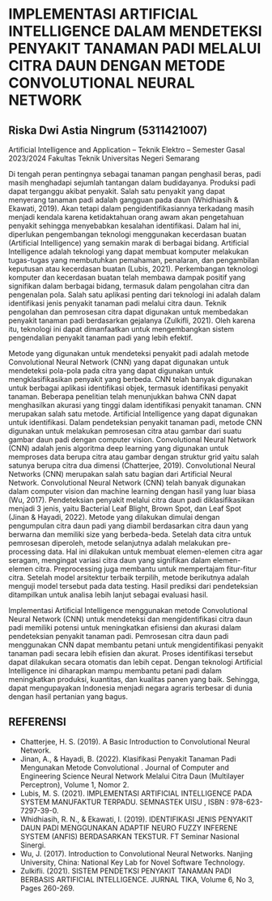 # IMPLEMENTASI ARTIFICIAL INTELLIGENCE DALAM MENDETEKSI PENYAKIT TANAMAN PADI MELALUI CITRA DAUN DENGAN METODE CONVOLUTIONAL NEURAL NETWORK
## Riska Dwi Astia Ningrum (5311421007)
Artificial Intelligence and Application – Teknik Elektro – Semester Gasal 2023/2024
Fakultas Teknik Universitas Negeri Semarang

Di tengah peran pentingnya sebagai tanaman pangan penghasil beras, padi masih menghadapi sejumlah tantangan dalam budidayanya. Produksi padi dapat terganggu akibat penyakit. Salah satu penyakit yang dapat menyerang tanaman padi adalah gangguan pada daun (Whidhiasih & Ekawati, 2019). Akan tetapi dalam pengidentifikasiannya terkadang masih menjadi kendala karena ketidaktahuan orang awam akan pengetahuan penyakit sehingga menyebabkan kesalahan identifikasi. Dalam hal ini, diperlukan pengembangan teknologi menggunakan kecerdasan buatan (Artificial Intelligence) yang semakin marak di berbagai bidang. Artificial Intelligence  adalah teknologi yang dapat membuat komputer melakukan tugas-tugas yang membutuhkan pemahaman, penalaran, dan pengambilan keputusan atau kecerdasan buatan (Lubis, 2021). Perkembangan teknologi komputer dan kecerdasan buatan telah membawa dampak positif yang signifikan dalam berbagai bidang, termasuk dalam pengolahan citra dan pengenalan pola. Salah satu aplikasi penting dari teknologi ini adalah dalam  identifikasi jenis penyakit tanaman padi melalui citra daun. Teknik pengolahan dan pemrosesan citra dapat digunakan untuk membedakan penyakit tanaman padi berdasarkan gejalanya (Zulkifli, 2021). Oleh karena itu, teknologi ini dapat dimanfaatkan untuk mengembangkan sistem pengendalian penyakit tanaman padi yang lebih efektif.  

Metode yang digunakan untuk mendeteksi penyakit padi adalah metode Convolutional Neural Network (CNN) yang dapat digunakan untuk mendeteksi pola-pola pada citra yang dapat digunakan untuk mengklasifikasikan penyakit yang berbeda.  CNN telah banyak digunakan untuk berbagai aplikasi identifikasi objek, termasuk identifikasi penyakit tanaman. Beberapa penelitian telah menunjukkan bahwa CNN dapat menghasilkan akurasi yang tinggi dalam identifikasi penyakit tanaman. CNN merupakan salah satu metode. Artificial Intelligence yang dapat digunakan untuk identifikasi.
Dalam pendeteksian penyakit tanaman padi, metode CNN digunakan untuk melakukan pemrosesan citra atau gambar dari suatu gambar daun padi dengan computer vision. Convolutional Neural Network (CNN) adalah jenis algoritma deep learning yang digunakan untuk memproses data berupa citra atau gambar dengan struktur grid yaitu salah satunya berupa citra dua dimensi (Chatterjee, 2019). Convolutional Neural Networks (CNN) merupakan salah satu bagian dari Artificial Neural Network. Convolutional Neural Network (CNN) telah banyak digunakan dalam computer vision dan machine learning dengan hasil yang luar biasa (Wu, 2017). Pendeteksian penyakit melalui citra daun padi diklasifikasikan menjadi 3 jenis, yaitu Bacterial Leaf Blight, Brown Spot, dan Leaf Spot (Jinan & Hayadi, 2022). Metode yang dilakukan dimulai dengan pengumpulan citra daun padi yang diambil berdasarkan citra daun yang berwarna dan memiliki size yang berbeda-beda. Setelah data citra untuk pemrosesan diperoleh, metode selanjutnya adalah melakukan pre-processing data. Hal ini dilakukan untuk membuat elemen-elemen citra agar seragam, mengingat variasi citra daun yang signifikan dalam elemen-elemen citra. Preprocessing juga membantu untuk mempertajam fitur-fitur citra. Setelah model arsitektur terbaik terpilih, metode berikutnya adalah menguji model tersebut pada data testing. Hasil prediksi dari pendeteksian ditampilkan untuk analisa lebih lanjut sebagai evaluasi hasil.

Implementasi Artificial Intelligence menggunakan metode Convolutional Neural Network (CNN) untuk mendeteksi dan mengidentifikasi citra daun padi memiliki potensi untuk meningkatkan efisiensi dan akurasi dalam pendeteksian penyakit tanaman padi. Pemrosesan citra daun padi menggunakan CNN dapat membantu petani untuk mengidentifikasi penyakit tanaman padi secara lebih efisien dan akurat. Proses identifikasi tersebut dapat dilakukan secara otomatis dan lebih cepat. Dengan teknologi Artificial Intelligence ini diharapkan mampu membantu petani padi dalam meningkatkan produksi, kuantitas, dan kualitas panen yang baik. Sehingga, dapat mengupayakan Indonesia menjadi negara agraris terbesar di dunia dengan hasil pertanian yang bagus. 



## REFERENSI

- Chatterjee, H. S. (2019). A Basic Introduction to Convolutional Neural Network.
- Jinan, A., & Hayadi, B. (2022). Klasifikasi Penyakit Tanaman Padi Mengunakan Metode Convolutional . Journal of Computer and Engineering Science Neural Network Melalui Citra Daun (Multilayer Perceptron), Volume 1, Nomor 2.
- Lubis, M. S. (2021). IMPLEMENTASI ARTIFICIAL INTELLIGENCE PADA SYSTEM MANUFAKTUR TERPADU. SEMNASTEK UISU , ISBN : 978-623-7297-39-0.
- Whidhiasih, R. N., & Ekawati, I. (2019). IDENTIFIKASI JENIS PENYAKIT DAUN PADI MENGGUNAKAN ADAPTIF NEURO FUZZY INFERENE SYSTEM (ANFIS) BERDASARKAN TEKSTUR. FT Seminar Nasional Sinergi.
- Wu, J. (2017). Introduction to Convolutional Neural Networks. Nanjing University, China: National Key Lab for Novel Software Technology.
- Zulkifli. (2021). SISTEM PENDETKSI PENYAKIT TANAMAN PADI BERBASIS ARTIFICIAL INTELLIGENCE. JURNAL TIKA, Volume 6, No 3, Pages 260-269.
